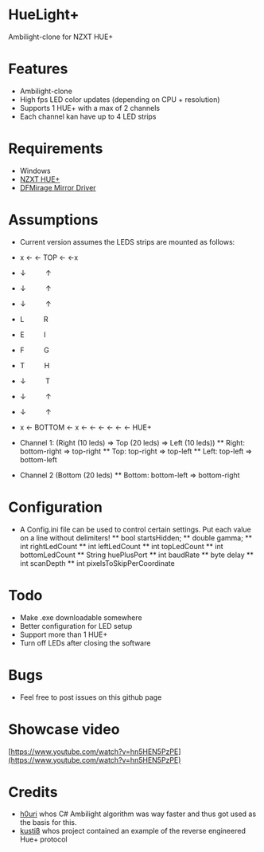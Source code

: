 # HueLight+

Ambilight-clone for NZXT HUE+

# Features
* Ambilight-clone
* High fps LED color updates (depending on CPU + resolution)
* Supports 1 HUE+ with a max of 2 channels
* Each channel kan have up to 4 LED strips

# Requirements
* Windows
* [NZXT HUE+](https://www.nzxt.com/products/hue-plus)
* [DFMirage Mirror Driver](http://www.demoforge.com/dfmirage.htm)

# Assumptions
* Current version assumes the LEDS strips are mounted as follows:

* x ← ← TOP ← ←x
* ↓          ↑ 
* ↓          ↑ 
* ↓          ↑ 
* L          R
* E          I
* F          G
* T          H
* ↓          T 
* ↓          ↑ 
* ↓          ↑ 
* x ← BOTTOM ← x ← ← ← ← ← ← HUE+

* Channel 1: (Right (10 leds) => Top (20 leds) => Left (10 leds))
** Right: bottom-right => top-right
** Top: top-right => top-left
** Left: top-left => bottom-left
* Channel 2 (Bottom (20 leds)
** Bottom: bottom-left => bottom-right

# Configuration
* A Config.ini file can be used to control certain settings. Put each value on a line without delimiters!
** bool startsHidden;
** double gamma;
** int rightLedCount
** int leftLedCount
** int topLedCount
** int bottomLedCount
** String huePlusPort
** int baudRate
** byte delay
** int scanDepth
** int pixelsToSkipPerCoordinate

# Todo
* Make .exe downloadable somewhere
* Better configuration for LED setup
* Support more than 1 HUE+
* Turn off LEDs after closing the software

# Bugs
* Feel free to post issues on this github page

# Showcase video
[https://www.youtube.com/watch?v=hn5HEN5PzPE](https://www.youtube.com/watch?v=hn5HEN5PzPE)

# Credits
* [h0uri](http://www.instructables.com/member/h0uri/) whos C# Ambilight algorithm was way faster and thus got used as the basis for this.
* [kusti8](https://github.com/kusti8/hue-plus) whos project contained an example of the reverse engineered Hue+ protocol